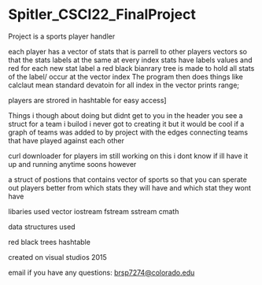 # Spitler_CSCI22_FinalProject
Project is a sports player handler

each player has a vector of stats that is parrell to other players vectors so that the stats labels at the same at every index
  stats have labels values and red
for each new stat label a red black bianrary tree is made to hold all stats of the label/ occur at the vector index
The program then does things like calclaut mean standard devatoin for all index in the vector prints range; 

players are strored in hashtable for easy access]

Things i though about doing but didnt get to you
in the header you see a struct for a team i builod i never got to creating it but it would be cool if a graph of teams was added to by project with the edges connecting teams that have played against each other

curl downloader for players im still working on this i dont know if ill have it up and running anytime soons however

a struct of postions that contains vector of sports so that you can sperate out players better from which stats they will have and which stat they wont have

libaries used
vector iostream
fstream
sstream
cmath

data structures used

red black trees
hashtable

created on visual studios 2015

email if you have any questions:
brsp7274@colorado.edu
